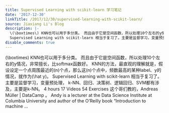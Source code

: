 ```yaml
---
title: Supervised Learning with scikit-learn 学习笔记
date: '2017-12-30'
linkTitle: /2017/12/30/supervised-learning-with-scikit-learn/
source: Jiaxiang Li's Blog
description: |-
  \(\boxtimes\) KNN也可以用于多分类。 而且由于它是空间函数，所以处理10个左右的y情况，非常擅长，比softmax函数好。 KNN的方法，最直观的理解就是，假设设定一个点周围最近的\(n\)个点，那么这\(n\)个点中，频数最高的某种label、y的情况，就作为\(\hat y\)。
  Supervised Learning with scikit-learn 相当于复习了。主要是监督学习，变量预处理， k-NN、回归、决策树、逻辑回归、SVM都有涉及，主要是k-NN。 4 hours 17 Videos 54 Exercises 这个哥们教的，Andreas Müller | DataCamp 。 Andy is a lecturer at the Data Science Institute at Columbia University and author of the O’Reilly book “Introduction to machine ...
disable_comments: true
---
```

\(\boxtimes\) KNN也可以用于多分类。 而且由于它是空间函数，所以处理10个左右的y情况，非常擅长，比softmax函数好。 KNN的方法，最直观的理解就是，假设设定一个点周围最近的\(n\)个点，那么这\(n\)个点中，频数最高的某种label、y的情况，就作为\(\hat y\)。
Supervised Learning with scikit-learn 相当于复习了。主要是监督学习，变量预处理， k-NN、回归、决策树、逻辑回归、SVM都有涉及，主要是k-NN。 4 hours 17 Videos 54 Exercises 这个哥们教的，Andreas Müller | DataCamp 。 Andy is a lecturer at the Data Science Institute at Columbia University and author of the O’Reilly book “Introduction to machine ...